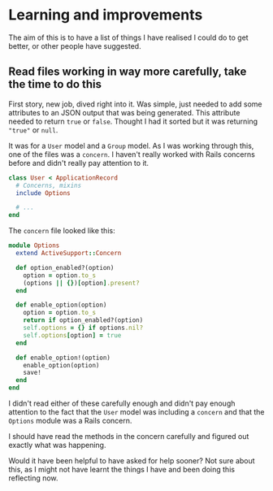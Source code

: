 # Learning and improvements

The aim of this is to have a list of things I have realised I could do to get better, or other people have suggested.

## Read files working in way more carefully, take the time to do this

First story, new job, dived right into it. Was simple, just needed to add some attributes to an JSON output that was being generated. This attribute needed to return `true` or `false`. Thought I had it sorted but it was returning `"true"` or `null`.

It was for a `User` model and a `Group` model. As I was working through this, one of the files was a `concern`. I haven't really worked with Rails concerns before and didn't really pay attention to it.

```ruby
class User < ApplicationRecord
  # Concerns, mixins
  include Options

  # ...
end
```

The `concern` file looked like this:

```ruby
module Options
  extend ActiveSupport::Concern

  def option_enabled?(option)
    option = option.to_s
    (options || {})[option].present?
  end

  def enable_option(option)
    option = option.to_s
    return if option_enabled?(option)
    self.options = {} if options.nil?
    self.options[option] = true
  end

  def enable_option!(option)
    enable_option(option)
    save!
  end
end
```

I didn't read either of these carefully enough and didn't pay enough attention to the fact that the `User` model was including a `concern` and that the `Options` module was a Rails concern.

I should have read the methods in the concern carefully and figured out exactly what was happening.

Would it have been helpful to have asked for help sooner? Not sure about this, as I might not have learnt the things I have and been doing this reflecting now.
